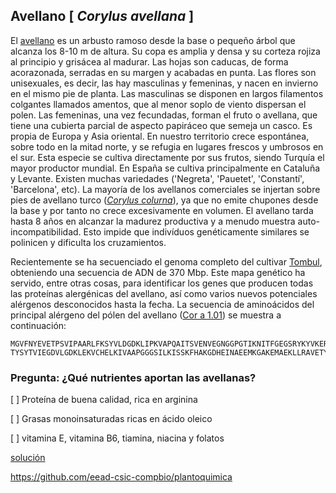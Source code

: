 
## Avellano [ *Corylus avellana* ]

El [avellano](https://www.arbolapp.es/especies/ficha/corylus-avellana) es un arbusto ramoso desde la base o pequeño árbol que alcanza los 8-10 m de altura. Su copa es amplia y densa y su corteza rojiza al principio y grisácea al madurar. Las hojas son caducas, de forma acorazonada, serradas en su margen y acabadas en punta. Las flores son unisexuales, es decir, las hay masculinas y femeninas, y nacen en invierno en el mismo pie de planta. Las masculinas se disponen en largos filamentos colgantes llamados amentos, que al menor soplo de viento dispersan el polen. Las femeninas, una vez fecundadas, forman el fruto o avellana, que tiene una cubierta parcial de aspecto papiráceo que semeja un casco. Es propia de Europa y Asia oriental. En nuestro territorio crece espontánea, sobre todo en la mitad norte, y se refugia en lugares frescos y umbrosos en el sur. 
Esta especie se cultiva directamente por sus frutos, siendo Turquía el mayor productor mundial. 
En España se cultiva principalmente en Cataluña y Levante. Existen muchas variedades 
('Negreta', 'Pauetet', 'Constantí', 'Barcelona', etc). 
La mayoría de los avellanos comerciales se injertan sobre pies de avellano turco 
([*Corylus colurna*](https://www.zaragoza.es/sede/servicio/especie/31)), 
ya que no emite chupones desde la base y por tanto no crece excesivamente en volumen. 
El avellano tarda hasta 8 años en alcanzar la madurez productiva y a menudo muestra auto-incompatibilidad.
Esto impide que indivíduos genéticamente similares se polinicen y dificulta los cruzamientos. 

Recientemente se ha secuenciado el genoma completo del cultivar 
[Tombul](https://onlinelibrary.wiley.com/doi/10.1111/tpj.15099), 
obteniendo una secuencia de ADN de 370 Mbp. Este mapa genético ha servido, entre otras cosas,
para identificar los genes que producen todas las proteínas alergénicas del avellano, 
así como varios nuevos potenciales alérgenos desconocidos hasta la fecha.
La secuencia de aminoácidos del principal alérgeno del pólen del avellano 
([Cor a 1.01](https://www.uniprot.org/uniprotkb/Q08407)) 
se muestra a continuación:

    MGVFNYEVETPSVIPAARLFKSYVLDGDKLIPKVAPQAITSVENVEGNGGPGTIKNITFGEGSRYKYVKERVDEVDNTNF
    TYSYTVIEGDVLGDKLEKVCHELKIVAAPGGGSILKISSKFHAKGDHEINAEEMKGAKEMAEKLLRAVETYLLAHSAEYN

### Pregunta: ¿Qué nutrientes aportan las avellanas?

 [ ] Proteína de buena calidad, rica en arginina

 [ ] Grasas monoinsaturadas ricas en ácido oleico

 [ ] vitamina E, vitamina B6, tiamina, niacina y folatos


[solución](./Corylus_avellana_solucion.md)

https://github.com/eead-csic-compbio/plantoquimica

